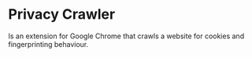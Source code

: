# Privacy Crawler

Is an extension for Google Chrome that crawls a website for cookies and fingerprinting behaviour.
